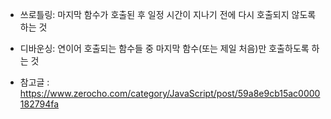 - 쓰로틀링: 마지막 함수가 호출된 후 일정 시간이 지나기 전에 다시 호출되지 않도록 하는 것
- 디바운싱: 연이어 호출되는 함수들 중 마지막 함수(또는 제일 처음)만 호출하도록 하는 것

- 참고글 : https://www.zerocho.com/category/JavaScript/post/59a8e9cb15ac0000182794fa
